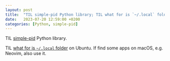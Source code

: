 ```yaml
---
layout: post
title:  "TIL simple-pid Python library; TIL what for is `~/.local` folder"
date:   2023-07-20 12:59:00 +0200
categories: [Python, simple-pid]
---
```

TIL [simple-pid](https://pypi.org/project/simple-pid/) Python library.

TIL [what for is `~/.local` folder](https://askubuntu.com/a/14536) on Ubuntu. If find some apps on macOS, e.g. Neovim, also use it.
